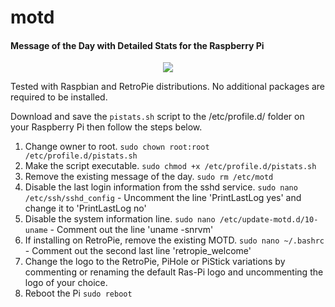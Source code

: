 motd
====

#### Message of the Day with Detailed Stats for the Raspberry Pi ####

<p align="center">
  <img src="https://github.com/shanemc92/PiStatsMOTD/blob/master/PiStatsMOTD-Preview.png?raw=true"/>
</p>

Tested with Raspbian and RetroPie distributions. No additional packages are required to be installed.

Download and save the `pistats.sh` script to the /etc/profile.d/ folder on your Raspberry Pi then follow the steps below.

1. Change owner to root.
`sudo chown root:root /etc/profile.d/pistats.sh`
2. Make the script executable.
`sudo chmod +x /etc/profile.d/pistats.sh`
3. Remove the existing message of the day.
`sudo rm /etc/motd`
4. Disable the last login information from the sshd service.
`sudo nano /etc/ssh/sshd_config` - Uncomment the line 'PrintLastLog yes' and change it to 'PrintLastLog no'
5. Disable the system information line.
`sudo nano /etc/update-motd.d/10-uname` - Comment out the line 'uname -snrvm'
6. If installing on RetroPie, remove the existing MOTD.
`sudo nano ~/.bashrc` - Comment out the second last line 'retropie_welcome'
7. Change the logo to the RetroPie, PiHole or PiStick variations by commenting or renaming the default Ras-Pi logo and uncommenting the logo of your choice.
8. Reboot the Pi
`sudo reboot`
